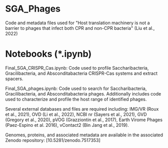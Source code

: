 # SGA_Phages

Code and metadata files used for "Host translation machinery is not a barrier to phages that infect both CPR and non-CPR bacteria" (Liu et al., 2022)

# Notebooks (*.ipynb)

Final_SGA_CRISPR_Cas.ipynb: Code used to profile Saccharibacteria, Gracilibacteria, and Absconditabacteria CRISPR-Cas systems and extract spacers. 
  
Final_SGA_phages.ipynb: Code used to search for Saccharibacteria, Gracilibacteria, and Absconditabacteria phages. Additionally includes code used to characterize and profile the host range of identified phages.  
  
Several external databases and files are required including: IMG/VR (Roux et al., 2021), OVD (Li et al., 2022), NCBI nr (Sayers et al., 2021), GVD (Gregory et al., 2020), pVOG (Grazziontin et al., 2017), Earth Virome Phages (Paez-Espino et al. 2016), vContact2 (Bin Jang et al., 2019). 
  
Genomes, proteins, and associated metadata are available in the associated Zenodo repository:
[10.5281/zenodo.7517353]

